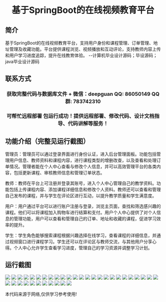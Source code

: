 <p><h1 align="center">基于SpringBoot的在线视频教育平台</h1></p>

## 简介
基于SpringBoot的在线视频教育平台，支持用户身份和课程管理、订单管理、地址管理及收藏功能。平台提供课程浏览、视频播放和互动评论，支持教师内容上传和用户学习进度追踪，提升在线教育体验。    --计算机毕业设计源码；毕设源码；java毕业设计源码


## 联系方式
<p><h3 align="center">获取完整代码与数据库文件 + 微信：deepguan QQ: 86050149 QQ群: 783742310</h3></p>
<p><h3 align="center">可帮忙远程部署 包运行成功！提供远程部署、修改代码、设计文档指导、代码讲解等服务！</h3></p>

## 功能介绍（完整见运行截图）
管理员：管理员可以通过登录界面进行身份认证，进入后台管理面板。功能包括管理用户信息、教师资料和课程内容，进行课程类型的增删改查，以及查看和处理订单情况。管理者能在个人中心查看与修改个人信息，并可以高效管理平台的各类内容，包括更新课程、审核教师信息和管理订单状态。

教师：教师在平台上可注册并登录其账号，进入个人中心管理自己的教学资料。功能包括上传课程内容、添加课程详细信息和修改个人资料。教师还可以查看和管理自己发布的课程，并与学生在评论区进行互动，以提升教学质量和学生满意度。

用户：用户通过平台可以进行账户注册与登录，浏览主页面，查找和筛选感兴趣的课程。他们可以将课程加入购物车进行结算和支付。用户个人中心提供了对个人信息的管理功能，用户可以查看和管理自己的订单、地址和收藏的课程，促进学习效率的提升。

学生：学生角色能够搜索课程根据兴趣选择在线学习，查看课程的详细信息，并通过视频窗口进行课程学习。学生还可以在评论区与教师交流，与其他用户分享心得。个人中心允许学生查看学习进度，管理自己的学习资源并调整学习计划。


## 运行截图
![](img/001.jpg)
![](img/002.jpg)
![](img/003.jpg)
![](img/004.jpg)
![](img/005.jpg)
![](img/006.jpg)
![](img/007.jpg)
![](img/008.jpg)
![](img/009.jpg)
![](img/010.jpg)
![](img/011.jpg)
![](img/012.jpg)
![](img/013.jpg)
![](img/014.jpg)
![](img/015.jpg)
![](img/016.jpg)
![](img/017.jpg)
![](img/018.jpg)
![](img/019.jpg)
![](img/020.jpg)
![](img/021.jpg)
![](img/022.jpg)
![](img/023.jpg)
![](img/024.jpg)
![](img/025.jpg)
![](img/026.jpg)
![](img/027.jpg)
![](img/028.jpg)
![](img/029.jpg)
![](img/030.jpg)
![](img/031.jpg)
![](img/032.jpg)
![](img/033.jpg)
![](img/034.jpg)
![](img/035.jpg)
![](img/036.jpg)

<p>本代码来源于网络,仅供学习参考使用!</p>
